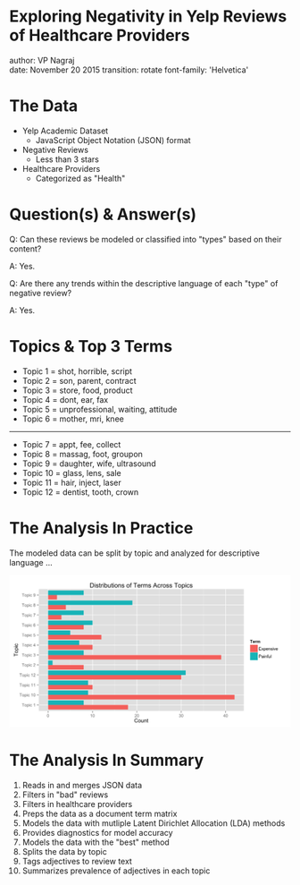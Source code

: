 Exploring Negativity in Yelp Reviews of Healthcare Providers
========================================================
author: VP Nagraj       
date: November 20 2015
transition: rotate
font-family: 'Helvetica'

The Data
========================================================

- Yelp Academic Dataset
    - JavaScript Object Notation (JSON) format
- Negative Reviews
    - Less than 3 stars
- Healthcare Providers  
    - Categorized as "Health"

Question(s) & Answer(s)
========================================================

Q: Can these reviews be modeled or classified into "types" based on their content?

A: Yes.

Q: Are there any trends within the descriptive language of each "type" of negative review?

A: Yes.

Topics & Top 3 Terms
========================================================

- Topic 1 = shot, horrible, script
- Topic 2 = son, parent, contract
- Topic 3 = store, food, product
- Topic 4 = dont, ear, fax
- Topic 5 = unprofessional, waiting, attitude
- Topic 6 = mother, mri, knee
    
***

- Topic 7 = appt, fee, collect
- Topic 8 = massag, foot, groupon
- Topic 9 = daughter, wife, ultrasound
- Topic 10 = glass, lens, sale
- Topic 11 = hair, inject, laser
- Topic 12 = dentist, tooth, crown

The Analysis In Practice
========================================================
The modeled data can be split by topic and analyzed for descriptive language ...

![plotting the use of expensive and painful across topics](example.png)

The Analysis In Summary
========================================================

1. Reads in and merges JSON data
3. Filters in "bad" reviews
4. Filters in healthcare providers
5. Preps the data as a document term matrix
6. Models the data with mutliple Latent Dirichlet Allocation (LDA) methods
7. Provides diagnostics for model accuracy
8. Models the data with the "best" method
9. Splits the data by topic
10. Tags adjectives to review text
11. Summarizes prevalence of adjectives in each topic

